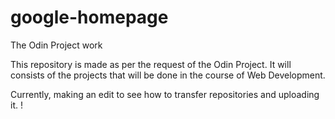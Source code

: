 # google-homepage
The Odin Project work

This repository is made as per the request of the Odin Project. 
It will consists of the projects that will be done in the course of Web Development. 

Currently, making an edit to see how to transfer repositories and uploading it. !